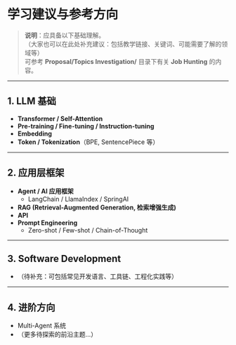 # 学习建议与参考方向

> **说明**：应具备以下基础理解。  
> （大家也可以在此处补充建议：包括教学链接、关键词、可能需要了解的领域等）  
> 可参考 **Proposal/Topics Investigation/** 目录下有关 **Job Hunting** 的内容。

---

## 1. LLM 基础
- **Transformer / Self-Attention**  
- **Pre-training / Fine-tuning / Instruction-tuning**  
- **Embedding**  
- **Token / Tokenization**（BPE, SentencePiece 等）

---

## 2. 应用层框架
- **Agent / AI 应用框架**  
  - LangChain / LlamaIndex / SpringAI  
- **RAG (Retrieval-Augmented Generation, 检索增强生成)**  
- **API**  
- **Prompt Engineering**  
  - Zero-shot / Few-shot / Chain-of-Thought  

---

## 3. Software Development
- （待补充：可包括常见开发语言、工具链、工程化实践等）

---

## 4. 进阶方向
- Multi-Agent 系统  
- （更多待探索的前沿主题…）
